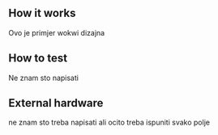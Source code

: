 <!---

This file is used to generate your project datasheet. Please fill in the information below and delete any unused
sections.

You can also include images in this folder and reference them in the markdown. Each image must be less than
512 kb in size, and the combined size of all images must be less than 1 MB.
-->

## How it works
Ovo je primjer wokwi dizajna

## How to test
Ne znam sto napisati 

## External hardware
ne znam sto treba napisati ali ocito treba ispuniti svako polje
